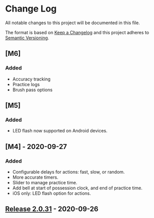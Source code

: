 # Change Log
All notable changes to this project will be documented in this file.

The format is based on [Keep a Changelog](http://keepachangelog.com/)
and this project adheres to [Semantic Versioning](http://semver.org/).

## [M6]
### Added
- Accuracy tracking
- Practice logs
- Brush pass options

## [M5]
### Added
- LED flash now supported on Android devices.

## [M4] - 2020-09-27
### Added
- Configurable delays for actions: fast, slow, or random.
- More accurate timers.
- Slider to manage practice time.
- Add bell at start of possession clock, and end of practice time.
- iOS only: LED flash option for actions.

## [Release 2.0.31] - 2020-09-26

[Unreleased]: https://github.com/speaking-in-code/foostrainer3/compare/master...HEAD
[Release 2.0.31]: https://github.com/speaking-in-code/foostrainer3/compare/HEAD...2.0.31
[Release 2.0.32]: https://github.com/speaking-in-code/foostrainer3/compare/2.0.31...2.0.32
[Release 2.0.34]: https://github.com/speaking-in-code/foostrainer3/compare/2.0.32...2.0.34
